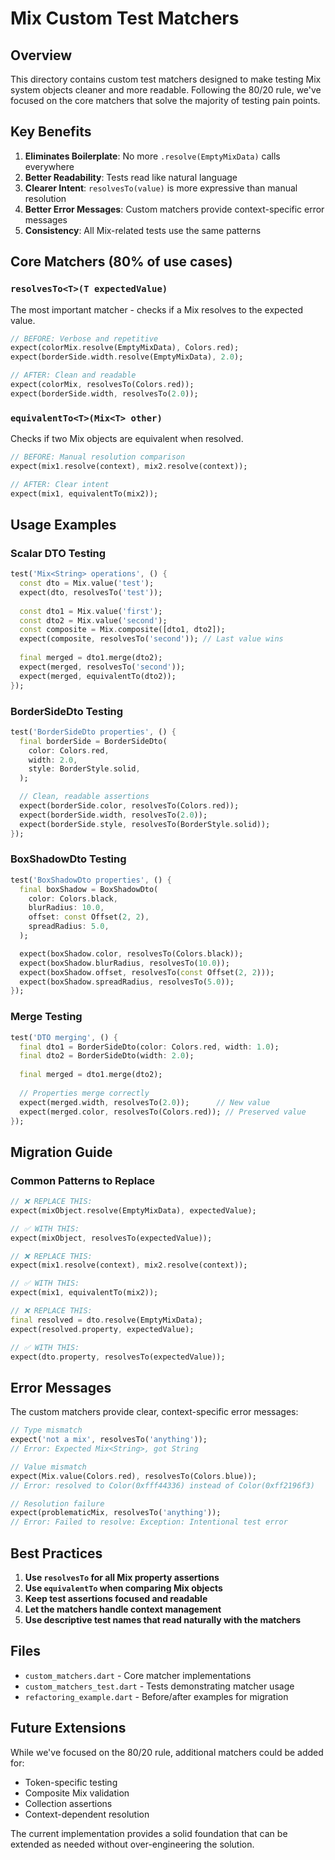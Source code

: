 # Mix Custom Test Matchers

## Overview

This directory contains custom test matchers designed to make testing Mix system objects cleaner and more readable. Following the 80/20 rule, we've focused on the core matchers that solve the majority of testing pain points.

## Key Benefits

1. **Eliminates Boilerplate**: No more `.resolve(EmptyMixData)` calls everywhere
2. **Better Readability**: Tests read like natural language
3. **Clearer Intent**: `resolvesTo(value)` is more expressive than manual resolution
4. **Better Error Messages**: Custom matchers provide context-specific error messages
5. **Consistency**: All Mix-related tests use the same patterns

## Core Matchers (80% of use cases)

### `resolvesTo<T>(T expectedValue)`

The most important matcher - checks if a Mix<T> resolves to the expected value.

```dart
// BEFORE: Verbose and repetitive
expect(colorMix.resolve(EmptyMixData), Colors.red);
expect(borderSide.width.resolve(EmptyMixData), 2.0);

// AFTER: Clean and readable
expect(colorMix, resolvesTo(Colors.red));
expect(borderSide.width, resolvesTo(2.0));
```

### `equivalentTo<T>(Mix<T> other)`

Checks if two Mix objects are equivalent when resolved.

```dart
// BEFORE: Manual resolution comparison
expect(mix1.resolve(context), mix2.resolve(context));

// AFTER: Clear intent
expect(mix1, equivalentTo(mix2));
```

## Usage Examples

### Scalar DTO Testing

```dart
test('Mix<String> operations', () {
  const dto = Mix.value('test');
  expect(dto, resolvesTo('test'));
  
  const dto1 = Mix.value('first');
  const dto2 = Mix.value('second');
  const composite = Mix.composite([dto1, dto2]);
  expect(composite, resolvesTo('second')); // Last value wins
  
  final merged = dto1.merge(dto2);
  expect(merged, resolvesTo('second'));
  expect(merged, equivalentTo(dto2));
});
```

### BorderSideDto Testing

```dart
test('BorderSideDto properties', () {
  final borderSide = BorderSideDto(
    color: Colors.red,
    width: 2.0,
    style: BorderStyle.solid,
  );

  // Clean, readable assertions
  expect(borderSide.color, resolvesTo(Colors.red));
  expect(borderSide.width, resolvesTo(2.0));
  expect(borderSide.style, resolvesTo(BorderStyle.solid));
});
```

### BoxShadowDto Testing

```dart
test('BoxShadowDto properties', () {
  final boxShadow = BoxShadowDto(
    color: Colors.black,
    blurRadius: 10.0,
    offset: const Offset(2, 2),
    spreadRadius: 5.0,
  );

  expect(boxShadow.color, resolvesTo(Colors.black));
  expect(boxShadow.blurRadius, resolvesTo(10.0));
  expect(boxShadow.offset, resolvesTo(const Offset(2, 2)));
  expect(boxShadow.spreadRadius, resolvesTo(5.0));
});
```

### Merge Testing

```dart
test('DTO merging', () {
  final dto1 = BorderSideDto(color: Colors.red, width: 1.0);
  final dto2 = BorderSideDto(width: 2.0);
  
  final merged = dto1.merge(dto2);
  
  // Properties merge correctly
  expect(merged.width, resolvesTo(2.0));      // New value
  expect(merged.color, resolvesTo(Colors.red)); // Preserved value
});
```

## Migration Guide

### Common Patterns to Replace

```dart
// ❌ REPLACE THIS:
expect(mixObject.resolve(EmptyMixData), expectedValue);

// ✅ WITH THIS:
expect(mixObject, resolvesTo(expectedValue));
```

```dart
// ❌ REPLACE THIS:
expect(mix1.resolve(context), mix2.resolve(context));

// ✅ WITH THIS:
expect(mix1, equivalentTo(mix2));
```

```dart
// ❌ REPLACE THIS:
final resolved = dto.resolve(EmptyMixData);
expect(resolved.property, expectedValue);

// ✅ WITH THIS:
expect(dto.property, resolvesTo(expectedValue));
```

## Error Messages

The custom matchers provide clear, context-specific error messages:

```dart
// Type mismatch
expect('not a mix', resolvesTo('anything'));
// Error: Expected Mix<String>, got String

// Value mismatch
expect(Mix.value(Colors.red), resolvesTo(Colors.blue));
// Error: resolved to Color(0xfff44336) instead of Color(0xff2196f3)

// Resolution failure
expect(problematicMix, resolvesTo('anything'));
// Error: Failed to resolve: Exception: Intentional test error
```

## Best Practices

1. **Use `resolvesTo` for all Mix property assertions**
2. **Use `equivalentTo` when comparing Mix objects**
3. **Keep test assertions focused and readable**
4. **Let the matchers handle context management**
5. **Use descriptive test names that read naturally with the matchers**

## Files

- `custom_matchers.dart` - Core matcher implementations
- `custom_matchers_test.dart` - Tests demonstrating matcher usage
- `refactoring_example.dart` - Before/after examples for migration

## Future Extensions

While we've focused on the 80/20 rule, additional matchers could be added for:
- Token-specific testing
- Composite Mix validation
- Collection assertions
- Context-dependent resolution

The current implementation provides a solid foundation that can be extended as needed without over-engineering the solution.
